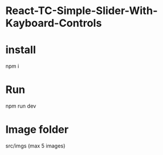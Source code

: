 # React-TC-Simple-Slider-With-Kayboard-Controls

# install

npm i

# Run

npm run dev

# Image folder

src/imgs (max 5 images)
